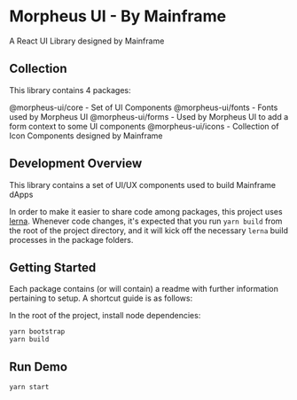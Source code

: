 # Morpheus UI - By Mainframe

A React UI Library designed by Mainframe

## Collection

This library contains 4 packages:

@morpheus-ui/core - Set of UI Components
@morpheus-ui/fonts - Fonts used by Morpheus UI
@morpheus-ui/forms - Used by Morpheus UI to add a form context to some UI components
@morpheus-ui/icons - Collection of Icon Components designed by Mainframe


## Development Overview

This library contains a set of UI/UX components used to build Mainframe dApps

In order to make it easier to share code among packages, this project uses [lerna](https://lernajs.io/). Whenever code changes, it's expected that you run `yarn build` from the root of the project directory, and it will kick off the necessary `lerna` build processes in the package folders.

## Getting Started

Each package contains (or will contain) a readme with further information pertaining to setup. A shortcut guide is as follows:

In the root of the project, install node dependencies:

```
yarn bootstrap
yarn build
```

## Run Demo

```
yarn start
```
